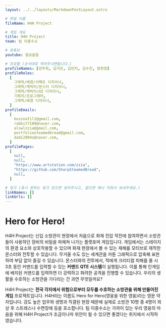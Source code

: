 ```yaml
---
layout: ../../layouts/MarkdownPostLayout.astro

# 파일 이름
fileName: H4H Project

# 게임 개요
title: H4H Project
team: 팀 이중수소

# 유튜브
youtube: 필요없음

# 프로필 (순서대로 적어주시면됩니다.)
profileNames: [강주희, 김가은, 김민지, 김수진, 장현정]
profileRoles:
  [
    그래픽/배경/이펙트 디자이너,
    그래픽/캐릭터/몬스터 디자이너,
    그래픽/캐릭터/UI 디자이너,
    기획자/프로그래머,
    그래픽/배경 디자이너,
  ]
profileEmails:
  [
    businafil1@gmail.com,
    rabbit7189@naver.com,
    alswlzzia@gmail.com,
    portfoliosteamedbread@gmail.com,
    dadi2004s@naver.com,
  ]
profilePages:
  [
    null,
    null,
    "https://www.artstation.com/zzia",
    "https://github.com/SharpSteamedBread",
    null,
  ]

# 링크 (표시 원하는 링크 있으면 넣어주시고, 없으면 예시 지워서 보내주세요.)
linkNames: []
linkUrls: []
---
```


# **Hero for Hero!**

H4H Project는 신입 소방관이 현장에서 처음으로 화재 진압 작전에 참여하면서 소방관들이 사용하던 장비의 비밀을 파헤쳐 나가는 플랫포머 게임입니다.
게임에서는 스테이지의 환경 요소와 상호작용할 수 있으며 화재 현장에서 볼 수 있는 재해를 모티브로 제작한 몬스터와 전투할 수 있습니다.
무거울 수도 있는 세계관을 카툰 그래픽으로 압축해 표현하여 부담 없이 즐길 수 있습니다.
몬스터와의 전투에서, 적에게 크리티컬 피해를 줄 시 3초 동안 커맨드를 입력할 수 있는 **커맨드 QTE 시스템**이 실행됩니다.
이를 통해 인게임에 배치된 커맨드를 입력하면 더 강력하고 화려한 공격을 진행할 수 있습니다.
우리의 생활을 수호하는 소방관을 기다리는 건 과연 무엇일까요?

H4H Project는 **전국 각지에서 위험으로부터 모두를 수호하는 소방관을 위해 만들어진 게임** 프로젝트입니다.
H4H라는 이름도 Hero for Hero(영웅을 위한 영웅)라는 영문 약자입니다.
강도 높은 업무와 생명과 직결된 현장 때문에 실제로 소방관 10명 중 4명이 외상 후 스트레스나 수면장애 등을 호소합니다.
팀 이중수소는 가까이 있는 우리 영웅의 마음을 위해 H4H Project가 조금이나마 위안이 될 수 있으면 좋겠다는 취지에서 시작하였습니다.
